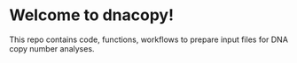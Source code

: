 # Welcome to dnacopy!

This repo contains code, functions, workflows to prepare input files for DNA copy number analyses.

##
